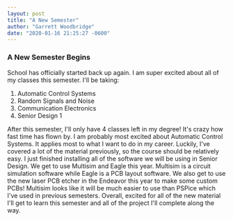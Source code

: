 ```yaml
---
layout: post
title: "A New Semester"
author: "Garrett Woodbridge"
date: "2020-01-16 21:25:27 -0600"
---
```

### A New Semester Begins
School has officially started back up again. I am super excited about all of my classes this semester. I'll be taking:
1. Automatic Control Systems
2. Random Signals and Noise
3. Communication Electronics
4. Senior Design 1

After this semester, I'll only have 4 classes left in my degree! It's crazy how fast time has flown by. I am probably most excited about Automatic Control Systems. It applies most to what I want to do in my career. Luckily, I've covered a lot of the material previously, so the course should be relatively easy. I just finished installing all of the software we will be using in Senior Design. We get to use Multisim and Eagle this year. Multisim is a circuit simulation software while Eagle is a PCB layout software. We also get to use the new laser PCB etcher in the Endeavor this year to make some custom PCBs! Multisim looks like it will be much easier to use than PSPice which I've used in previous semesters. Overall, excited for all of the new material I'll get to learn this semester and all of the project I'll complete along the way.
